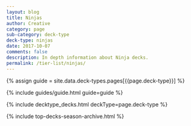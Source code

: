 ```yaml
---
layout: blog
title: Ninjas
author: Creative
category: page
sub-category: deck-type
deck-type: ninjas
date: 2017-10-07
comments: false
description: In depth information about Ninja decks.
permalink: /tier-list/ninjas/
---
```


{% assign guide = site.data.deck-types.pages[{{page.deck-type}}] %}

{% include guides/guide.html guide=guide %}

{% include decktype_decks.html deckType=page.deck-type %}

{% include top-decks-season-archive.html %}
